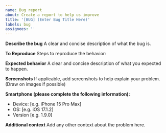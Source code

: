 ```yaml
---
name: Bug report
about: Create a report to help us improve
title: '[BUG] (Enter Bug Title Here)'
labels: bug
assignees: ''
---
```


**Describe the bug**
A clear and concise description of what the bug is.

**To Reproduce**
Steps to reproduce the behavior:

**Expected behavior**
A clear and concise description of what you expected to happen.

**Screenshots**
If applicable, add screenshots to help explain your problem. (Draw on images if possible)

**Smartphone (please complete the following information):**

- Device: [e.g. iPhone 15 Pro Max]
- OS: [e.g. iOS 17.1.2]
- Version [e.g. 1.9.0]

**Additional context**
Add any other context about the problem here.
